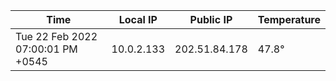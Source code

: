 | Time     | Local IP | Public IP | Temperature |
| ----------- | ----------- | ----------- | ----------- |
| Tue 22 Feb 2022 07:00:01 PM +0545      | 10.0.2.133     | 202.51.84.178  | 47.8° |
